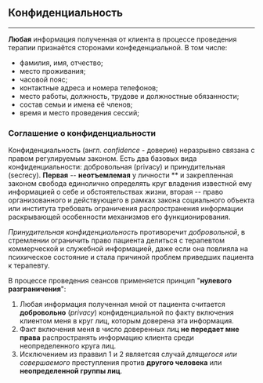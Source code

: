 ## Конфиденциальность
---

**Любая** информация полученная от клиента в процессе проведения терапии признаётся сторонами конфеденциальной. В том числе:
- фамилия, имя, отчество;
- место проживания;
- часовой пояс;
- контактные адреса и номера телефонов;
- место работы, должность, трудове и должностные обязанности;
- состав семьи и имена её членов;
- время и место проведения сессий;

### Соглашение о конфиденциальности

Конфиденциальность (англ. _confidence_ - доверие) неразрывно связана с правом регулируемым законом. Есть два базовых вида конфиденциальности: добровольная (privacy) и принудительная (secrecy). **Первая** -- **неотъемлемая** у личности ** и закрепленная законом свобода единолично определять круг владения известной ему информацией о себе и обстоятельствах жизни, вторая -- право организованного и действующего в рамках закона социального объекта или института требовать ограничения распространения информации раскрывающей особенности механизмов его функционирования.

_Принудительная конфиденциальность_ противоречит _добровольной_, в стремлении ограничить право пациента делиться с терапевтом коммерческой и служебной информацией, даже если она повлияла на психическое состояние и стала причиной проблем приведших пациента к терапевту.

В процессе проведения сеансов применяется принцип "**нулевого разграничения**":

1. Любая информация полученная мной от пациента считается **добровольно** (_privacy_) конфиденциальной по факту включения клиентом меня в круг лиц, которым доверена эта информация.
2. Факт включения меня в число доверенных лиц **не передает мне права** распространять информацию клиента среди неопределенного круга лиц.
3. Исключением из праввил 1 и 2 являетсяя случай _длящегося или совершаемого_ преступления против **другого человека** или **неопределенной группы лиц**.
